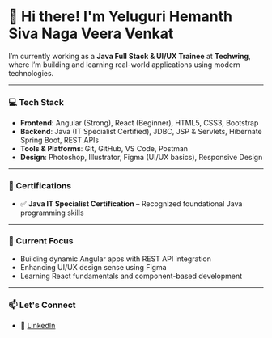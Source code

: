 # 👋 Hi there! I'm Yeluguri Hemanth Siva Naga Veera Venkat

I’m currently working as a **Java Full Stack & UI/UX Trainee** at **Techwing**, where I’m building and learning real-world applications using modern technologies.


---

### 💻 Tech Stack
- **Frontend**: Angular (Strong), React (Beginner), HTML5, CSS3, Bootstrap
- **Backend**: Java (IT Specialist Certified), JDBC, JSP & Servlets, Hibernate Spring Boot, REST APIs
- **Tools & Platforms**: Git, GitHub, VS Code, Postman
- **Design**: Photoshop, Illustrator, Figma (UI/UX basics), Responsive Design

---

### 📜 Certifications
- ✅ **Java IT Specialist Certification** – Recognized foundational Java programming skills

---

### 🚀 Current Focus
- Building dynamic Angular apps with REST API integration
- Enhancing UI/UX design sense using Figma
- Learning React fundamentals and component-based development

---

### 📫 Let's Connect
- 💼 [LinkedIn](https://www.linkedin.com/in/yeluguri-hemanth-siva-naga-veeravenkat-277b92324/)
